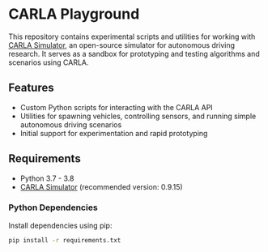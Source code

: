 # CARLA Playground

This repository contains experimental scripts and utilities for working with [CARLA Simulator](https://carla.org/), an open-source simulator for autonomous driving research. It serves as a sandbox for prototyping and testing algorithms and scenarios using CARLA.

## Features

- Custom Python scripts for interacting with the CARLA API
- Utilities for spawning vehicles, controlling sensors, and running simple autonomous driving scenarios
- Initial support for experimentation and rapid prototyping

## Requirements

- Python 3.7 - 3.8
- [CARLA Simulator](https://github.com/carla-simulator/carla) (recommended version: 0.9.15)

### Python Dependencies

Install dependencies using pip:

```bash
pip install -r requirements.txt
